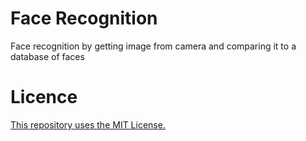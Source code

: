 # Face Recognition
Face recognition by getting image from camera and comparing it to a database of faces

# Licence
[This repository uses the MIT License.](https://github.com/callingpizza/face_recognition_project/blob/master/LICENSE)

